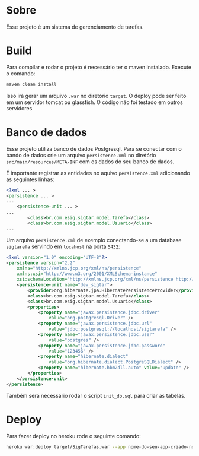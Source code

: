 # Sobre
Esse projeto é um sistema de gerenciamento de tarefas.

# Build
Para compilar e rodar o projeto é necessário ter o maven instalado. 
Execute o comando:

```sh
maven clean install
```
Isso irá gerar um arquivo `.war` no diretório `target`. O deploy pode ser feito em um servidor tomcat ou glassfish. O código não foi testado em outros servidores

# Banco de dados
Esse projeto utiliza banco de dados Postgresql. Para se conectar com o bando de dados crie um arquivo `persistence.xml` no diretório `src/main/resources/META-INF` com os dados do seu banco de dados.

É importante registrar as entidades no aquivo 
`persistence.xml` adicionando as seguintes linhas:

```xml
<?xml ... >
<persistence ... >
...
	<persistence-unit ... >
...
		<class>br.com.esig.sigtar.model.Tarefa</class>
		<class>br.com.esig.sigtar.model.Usuario</class>
...
```

Um arquivo `persistence.xml` de exemplo conectando-se a um database
 `sigtarefa` servindo em `locahost` na porta `5432`:

```xml
<?xml version="1.0" encoding="UTF-8"?>
<persistence version="2.2"
	xmlns="http://xmlns.jcp.org/xml/ns/persistence"
	xmlns:xsi="http://www.w3.org/2001/XMLSchema-instance"
	xsi:schemaLocation="http://xmlns.jcp.org/xml/ns/persistence http://xmlns.jcp.org/xml/ns/persistence/persistence_2_2.xsd">
	<persistence-unit name="dev_sigtar">
		<provider>org.hibernate.jpa.HibernatePersistenceProvider</provider>
		<class>br.com.esig.sigtar.model.Tarefa</class>
		<class>br.com.esig.sigtar.model.Usuario</class>
		<properties>
			<property name="javax.persistence.jdbc.driver"
				value="org.postgresql.Driver" />
			<property name="javax.persistence.jdbc.url"
				value="jdbc:postgresql://localhost/sigtarefa" />
			<property name="javax.persistence.jdbc.user"
				value="postgres" />
			<property name="javax.persistence.jdbc.password"
				value="123456" />
			<property name="hibernate.dialect"
				value="org.hibernate.dialect.PostgreSQLDialect" />
			<property name="hibernate.hbm2dll.auto" value="update" />
		</properties>
	</persistence-unit>
</persistence>
```

Também será necessário rodar o script `init_db.sql` para criar as tabelas.

# Deploy
Para fazer deploy no heroku rode o seguinte comando:

```sh
heroku war:deploy target/SigTarefas.war --app nome-do-seu-app-criado-no-heroku
```

